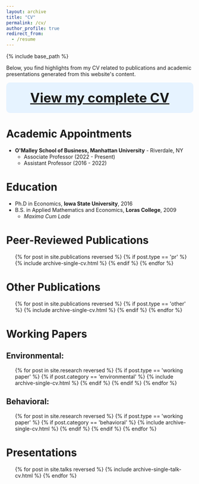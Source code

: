 ```yaml
---
layout: archive
title: "CV"
permalink: /cv/
author_profile: true
redirect_from:
  - /resume
---
```


<!-- Google tag (gtag.js) -->
<script async src="https://www.googletagmanager.com/gtag/js?id=G-Q95WSVMDNZ"></script>
<script>
  window.dataLayer = window.dataLayer || [];
  function gtag(){dataLayer.push(arguments);}
  gtag('js', new Date());

  gtag('config', 'G-Q95WSVMDNZ');
</script>

{% include base_path %}
<br>

Below, you find highlights from my CV related to publications and academic presentations generated from this website's content. 



<div style="background-color: #e6f3ff; padding: 20px; padding-left:20px; border-radius: 10px; text-align: center; font-weight: bold; font-size: 35px; color = #003366;"> 
<a href="http://jimegon.github.io/files/GonzalezRamirez_CV.pdf" target="_blank">View my complete CV</a> 
</div>


Academic Appointments
======

* __O'Malley School of Business, Manhattan University__ - Riverdale, NY <br>
  * Associate Professor (2022 - Present) 
  * Assistant Professor (2016 - 2022)

Education
======
* Ph.D in Economics, __Iowa State University__, 2016
* B.S. in Applied Mathematics and Economics, __Loras College__, 2009
  * _Maxima Cum Lade_



Peer-Reviewed Publications
======
  <ol reversed>{% for post in site.publications reversed %}
    {% if post.type == 'pr' %}
    {% include archive-single-cv.html %}
    {% endif %} 
  {% endfor %}</ol>
  
Other Publications
======
  <ul>{% for post in site.publications reversed %}
    {% if post.type == 'other' %}
    {% include archive-single-cv.html %}
    {% endif %} 
  {% endfor %}</ul>
   
Working Papers
=====

## Environmental: 
  <ul>{% for post in site.research reversed %}
    {% if post.type == 'working paper' %}
        {% if post.category == 'environmental' %}
        {% include archive-single-cv.html %}
        {% endif %}
    {% endif %} 
  {% endfor %}</ul>

## Behavioral: 
  <ul>{% for post in site.research reversed %}
    {% if post.type == 'working paper' %}
        {% if post.category == 'behavioral' %}
        {% include archive-single-cv.html %}
        {% endif %}
    {% endif %} 
  {% endfor %}</ul>


Presentations
======
  <ul>{% for post in site.talks reversed %}
    {% include archive-single-talk-cv.html  %}
  {% endfor %}</ul>
  
<!-- Teaching
======
  <ul>{% for post in site.teaching reversed %}
    {% include archive-single-cv.html %}
  {% endfor %}</ul>
  
Service and leadership
======
* 


Skills
======
* Skill 1
* Skill 2
  * Sub-skill 2.1
  * Sub-skill 2.2
  * Sub-skill 2.3
* Skill 3
-->